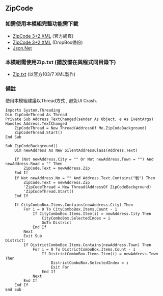 ZipCode
----
### 如需使用本模組完整功能需下載     
- [ZipCode 3+2 XML][1] (官方網頁)  
- [ZipCode 3+2 XML][4] (DropBox備份)      
- [Json.Net][2]   
                            
### 本模組需使用Zip.txt (請放置在與程式同目錄下)      
- [Zip.txt][3] (以官方103/7 XML製作)    
                    
### 備註     
使用本模組建議以Thread方式 , 避免UI Crash.           
```   
Imports System.Threading
Dim ZipCodeThread As Thread
Private Sub Address_TextChanged(sender As Object, e As EventArgs) Handles Address.TextChanged
    ZipCodeThread = New Thread(AddressOf Me.ZipCodeBackground)
    ZipCodeThread.Start()
End Sub 
```
```
Sub ZipCodeBackground()
    Dim newAddress As New SilentAddressClass(Address.Text)

    If (Not newAddress.City = "" Or Not newAddress.Town = "") And newAddress.Road = "" Then
        ZipCode.Text = newAddress.Zip
    End If
    If Not newAddress.No = "" And Address.Text.Contains("號") Then
        ZipCode.Text = newAddress.Zip
        'ZipCodeThread = New Thread(AddressOf ZipCodeBackground)
        'ZipCodeThread.Start()
    End If

    If CityComboBox.Items.Contains(newAddress.City) Then
        For i = 0 To CityComboBox.Items.Count - 1
            If CityComboBox.Items.Item(i) = newAddress.City Then
                CityComboBox.SelectedIndex = i
                GoTo District
            End If
        Next
        Exit Sub
District:
        If DistrictComboBox.Items.Contains(newAddress.Town) Then
            For i = 0 To DistrictComboBox.Items.Count - 1
                If DistrictComboBox.Items.Item(i) = newAddress.Town Then
                    DistrictComboBox.SelectedIndex = i
                    Exit For
                End If
            Next
        End If
    End If
End Sub
```    

[1]: http://www.post.gov.tw/post/internet/Download/all_list.jsp?ID=2201#dl_txt_s_A0206
[2]: https://json.codeplex.com/releases
[3]: https://www.dropbox.com/s/30lfni4jpdkoy28/Zip.txt?dl=0
[4]: https://www.dropbox.com/s/qrk2yfo6zc941tl/Zip32_10307.xml?dl=0
